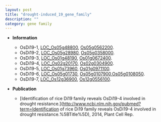 ```yaml
---
layout: post
title: "drought-induced_19_gene_family"
description: ""
category: gene family
---
```


* **Information**  
    + OsDi19-1, [LOC_Os05g48800](http://rice.plantbiology.msu.edu/cgi-bin/ORF_infopage.cgi?orf=LOC_Os05g48800), [Os05g0562200](http://rapdb.dna.affrc.go.jp/viewer/gbrowse_details/irgsp1?name=Os05g0562200).
    + OsDi19-2, [LOC_Os05g28980](http://rice.plantbiology.msu.edu/cgi-bin/ORF_infopage.cgi?orf=LOC_Os05g28980), [Os05g0358000](http://rapdb.dna.affrc.go.jp/viewer/gbrowse_details/irgsp1?name=Os05g0358000).
    + OsDi19-3, [LOC_Os01g48190](http://rice.plantbiology.msu.edu/cgi-bin/ORF_infopage.cgi?orf=LOC_Os01g48190), [Os01g0672400](http://rapdb.dna.affrc.go.jp/viewer/gbrowse_details/irgsp1?name=Os01g0672400).
    + OsDi19-4, [LOC_Os02g20170](http://rice.plantbiology.msu.edu/cgi-bin/ORF_infopage.cgi?orf=LOC_Os02g20170), [Os02g0304900](http://rapdb.dna.affrc.go.jp/viewer/gbrowse_details/irgsp1?name=Os02g0304900).
    + OsDi19-5, [LOC_Os01g73960](http://rice.plantbiology.msu.edu/cgi-bin/ORF_infopage.cgi?orf=LOC_Os01g73960), [Os01g0971100](http://rapdb.dna.affrc.go.jp/viewer/gbrowse_details/irgsp1?name=Os01g0971100).
    + OsDi19-6, [LOC_Os05g01730](http://rice.plantbiology.msu.edu/cgi-bin/ORF_infopage.cgi?orf=LOC_Os05g01730), [Os05g0107900](http://rapdb.dna.affrc.go.jp/viewer/gbrowse_details/irgsp1?name=Os05g0107900),[Os05g0108050](http://rapdb.dna.affrc.go.jp/viewer/gbrowse_details/irgsp1?name=Os05g0108050).
    + OsDi19-7, [LOC_Os12g36900](http://rice.plantbiology.msu.edu/cgi-bin/ORF_infopage.cgi?orf=LOC_Os12g36900), [Os12g0556100](http://rapdb.dna.affrc.go.jp/viewer/gbrowse_details/irgsp1?name=Os12g0556100).

* **Publication**  
    + [Identification of rice Di19 family reveals OsDi19-4 involved in drought resistance.](http://www.ncbi.nlm.nih.gov/pubmed?term=Identification of rice Di19 family reveals OsDi19-4 involved in drought resistance.%5BTitle%5D), 2014, Plant Cell Rep.


